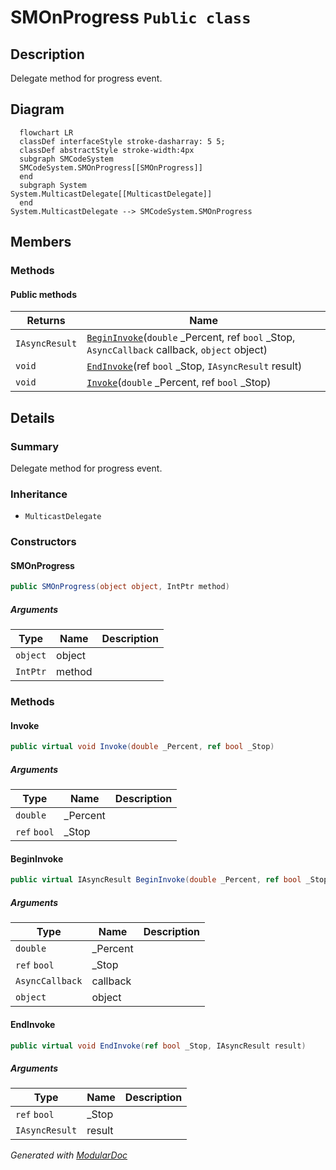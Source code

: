 # SMOnProgress `Public class`

## Description
Delegate method for progress event.

## Diagram
```mermaid
  flowchart LR
  classDef interfaceStyle stroke-dasharray: 5 5;
  classDef abstractStyle stroke-width:4px
  subgraph SMCodeSystem
  SMCodeSystem.SMOnProgress[[SMOnProgress]]
  end
  subgraph System
System.MulticastDelegate[[MulticastDelegate]]
  end
System.MulticastDelegate --> SMCodeSystem.SMOnProgress
```

## Members
### Methods
#### Public  methods
| Returns | Name |
| --- | --- |
| `IAsyncResult` | [`BeginInvoke`](#begininvoke)(`double` _Percent, ref `bool` _Stop, `AsyncCallback` callback, `object` object) |
| `void` | [`EndInvoke`](#endinvoke)(ref `bool` _Stop, `IAsyncResult` result) |
| `void` | [`Invoke`](#invoke)(`double` _Percent, ref `bool` _Stop) |

## Details
### Summary
Delegate method for progress event.

### Inheritance
 - `MulticastDelegate`

### Constructors
#### SMOnProgress
```csharp
public SMOnProgress(object object, IntPtr method)
```
##### Arguments
| Type | Name | Description |
| --- | --- | --- |
| `object` | object |   |
| `IntPtr` | method |   |

### Methods
#### Invoke
```csharp
public virtual void Invoke(double _Percent, ref bool _Stop)
```
##### Arguments
| Type | Name | Description |
| --- | --- | --- |
| `double` | _Percent |   |
| `ref` `bool` | _Stop |   |

#### BeginInvoke
```csharp
public virtual IAsyncResult BeginInvoke(double _Percent, ref bool _Stop, AsyncCallback callback, object object)
```
##### Arguments
| Type | Name | Description |
| --- | --- | --- |
| `double` | _Percent |   |
| `ref` `bool` | _Stop |   |
| `AsyncCallback` | callback |   |
| `object` | object |   |

#### EndInvoke
```csharp
public virtual void EndInvoke(ref bool _Stop, IAsyncResult result)
```
##### Arguments
| Type | Name | Description |
| --- | --- | --- |
| `ref` `bool` | _Stop |   |
| `IAsyncResult` | result |   |

*Generated with* [*ModularDoc*](https://github.com/hailstorm75/ModularDoc)
